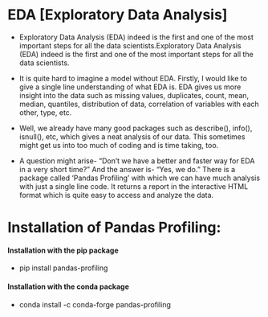 # EDA [Exploratory Data Analysis]

* Exploratory Data Analysis (EDA) indeed is the first and one of the most important steps for all the data scientists.Exploratory Data Analysis (EDA) indeed is the first and one of the most important steps for all the data scientists.

* It is quite hard to imagine a model without EDA. Firstly, I would like to give a single line understanding of what EDA is. EDA gives us more insight into the data such as missing values, duplicates, count, mean, median, quantiles, distribution of data, correlation of variables with each other, type, etc. 

* Well, we already have many good packages such as describe(), info(), isnull(), etc, which gives a neat analysis of our data. This sometimes might get us into too much of coding and is time taking, too.

 * A question might arise- “Don’t we have a better and faster way for EDA in a very short time?” And the answer is- “Yes, we do.” There is a package called ‘Pandas Profiling’ with which we can have much analysis with just a single line code. It returns a report in the interactive HTML format which is quite easy to access and analyze the data.


# Installation of Pandas Profiling:
#### Installation with the pip package
*  pip install pandas-profiling
#### Installation with the conda package
* conda install -c conda-forge pandas-profiling
